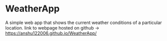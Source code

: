 # WeatherApp
A simple web app that shows the current weather conditions of a particular location.
link to webpage hosted on github -> https://anshu122006.github.io/WeatherApp/
